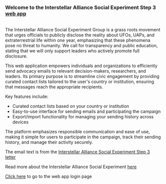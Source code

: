 ### Welcome to the Interstellar Alliance Social Experiment Step 3 [web app](https://iase.one/webapp)

<br>
The Interstellar Alliance Social Experiment Group is a grass roots movement that urges officials to publicly disclose the reality about UFOs, UAPs, and extraterrestrial life within one year, emphasizing that these phenomena pose no threat to humanity. We call for transparency and public education, stating that we will only support leaders who actively promote full disclosure.

This web application empowers individuals and organizations to efficiently send advocacy emails to relevant decision-makers, researchers, and leaders. Its primary purpose is to streamline civic engagement by providing curated contact lists tailored to the user's country or institution, ensuring that messages reach the appropriate recipients.

Key features include:

- Curated contact lists based on your country or institution
- Easy-to-use interface for sending emails and participating the campaign
- Export/import functionality for managing your sending history across devices

The platform emphasizes responsible communication and ease of use, making it simple for users to participate in the campaign, track their sending history, and manage their activity securely.

The email text is from the [Interstellar Alliance Social Experiment Step 3 letter](https://d11n7da8rpqbjy.cloudfront.net/basharet/2987_1714594297400Social_Experiment_Step3.pdf?kuid=704f2e15-3fa4-404d-adfb-e18bca224ea1-1756146317&kref=OAtE9bSv4QrK)

Read more about the Interstellar Alliance Social Experiment [here](https://www.bashar.org/socialexperiment)

[Click here](https://iase.one/webapp) to go to the web app login page
